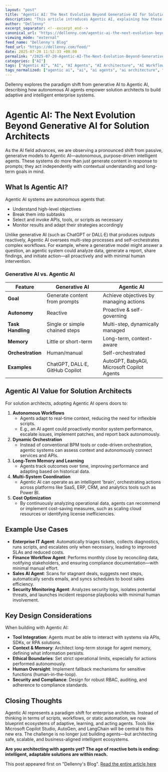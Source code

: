 ```yaml
---
layout: "post"
title: "Agentic AI: The Next Evolution Beyond Generative AI for Solution Architects"
description: "This article introduces Agentic AI, explaining how these autonomous and proactive AI systems differ from traditional generative models. Solution architects will learn how Agentic AI unlocks adaptive workflows, dynamic orchestration across enterprise systems, and new approaches to automation. The post highlights use cases, design considerations, and the strategic value agent-based intelligence brings to enterprise architecture."
author: "Dellenny"
excerpt_separator: <!--excerpt_end-->
canonical_url: "https://dellenny.com/agentic-ai-the-next-evolution-beyond-generative-ai-for-solution-architects/"
viewing_mode: "external"
feed_name: "Dellenny's Blog"
feed_url: "https://dellenny.com/feed/"
date: 2025-07-20 11:52:33 +00:00
permalink: "/2025-07-20-Agentic-AI-The-Next-Evolution-Beyond-Generative-AI-for-Solution-Architects.html"
categories: ["AI"]
tags: ["Agentic AI", "AI", "AI Agents", "AI Architecture", "AI Workflow Orchestration", "API Orchestration", "Architecture", "Artificial Intelligence", "AutoGen", "Autonomous AI Systems", "Context Aware AI", "Digital Transformation", "Enterprise Automation", "Generative AI", "Intelligent Automation", "LangChain", "Long Term Memory AI", "Microsoft Copilot Studio", "Posts", "Security in AI Agents", "Self Improving Systems", "Solution Architecture"]
tags_normalized: ["agentic ai", "ai", "ai agents", "ai architecture", "ai workflow orchestration", "api orchestration", "architecture", "artificial intelligence", "autogen", "autonomous ai systems", "context aware ai", "digital transformation", "enterprise automation", "generative ai", "intelligent automation", "langchain", "long term memory ai", "microsoft copilot studio", "posts", "security in ai agents", "self improving systems", "solution architecture"]
---
```


Dellenny explores the paradigm shift from generative AI to Agentic AI, describing how autonomous AI agents empower solution architects to build adaptive and intelligent enterprise systems.<!--excerpt_end-->

# Agentic AI: The Next Evolution Beyond Generative AI for Solution Architects

As the AI field advances, we are observing a pronounced shift from passive, generative models to Agentic AI—autonomous, purpose-driven intelligent agents. These systems do more than just generate content in response to prompts; they act independently with contextual understanding and long-term goals in mind.

## What Is Agentic AI?

Agentic AI systems are autonomous agents that:

- Understand high-level objectives
- Break them into subtasks
- Select and invoke APIs, tools, or scripts as necessary
- Monitor results and adapt their strategies accordingly

Unlike generative AI (such as ChatGPT or DALL·E) that produces outputs reactively, Agentic AI oversees multi-step processes and self-orchestrates complex workflows. For example, where a generative model might answer a question, an agentic system could analyze data, generate a report, share findings, and initiate action—all proactively and with minimal human intervention.

### Generative AI vs. Agentic AI

| Feature | Generative AI | Agentic AI |
|---------|--------------|-------------|
| **Goal** | Generate content from prompts | Achieve objectives by managing actions |
| **Autonomy** | Reactive | Proactive & self-governing |
| **Task Handling** | Single or simple chained steps | Multi-step, dynamically managed |
| **Memory** | Little or short-term | Long-term, context-aware |
| **Orchestration** | Human/manual | Self-orchestrated |
| **Examples** | ChatGPT, DALL·E, GitHub Copilot | AutoGPT, BabyAGI, Microsoft Copilot Agents |

## Agentic AI Value for Solution Architects

For solution architects, adopting Agentic AI opens doors to:

1. **Autonomous Workflows**
   - Agents adapt to real-time context, reducing the need for inflexible scripts.
   - E.g., an AI agent could proactively monitor system performance, escalate issues, implement patches, and report back autonomously.
2. **Dynamic Orchestration**
   - Instead of conventional BPM tools or code-driven orchestration, agentic systems can assess context and autonomously connect services and APIs.
3. **Long-Term Memory and Learning**
   - Agents track outcomes over time, improving performance and adapting based on historical data.
4. **Multi-System Coordination**
   - Agentic AI can operate as an intelligent 'brain', orchestrating actions across platforms like SaaS, ERP, CRM, and analytics tools such as Power BI.
5. **Cost Optimization**
   - By continuously analyzing operational data, agents can recommend or implement cost-saving measures, such as scaling cloud resources or identifying license inefficiencies.

## Example Use Cases

- **Enterprise IT Agent**: Automatically triages tickets, collects diagnostics, runs scripts, and escalates only when necessary, leading to improved SLAs and reduced costs.
- **Finance Workflow Agent**: Performs monthly close by reconciling data, notifying stakeholders, and ensuring compliance documentation—with minimal manual effort.
- **Sales AI Agent**: Scans for stagnant deals, suggests next steps, automatically sends emails, and syncs schedules to boost sales efficiency.
- **Security Monitoring Agent**: Analyzes security logs, isolates potential threats, and launches incident response playbooks with minimal human involvement.

## Key Design Considerations

When building with Agentic AI:

- **Tool Integration**: Agents must be able to interact with systems via APIs, SDKs, or RPA solutions.
- **Context & Memory**: Architect long-term storage for agent memory, defining what information persists.
- **Ethical Boundaries**: Set strict operational limits, especially for actions performed autonomously.
- **Human Oversight**: Implement fallback mechanisms for sensitive functions (human-in-the-loop).
- **Security and Compliance**: Design for robust RBAC, auditing, and adherence to compliance standards.

## Closing Thoughts

Agentic AI represents a paradigm shift for enterprise architects. Instead of thinking in terms of scripts, workflows, or static automation, we now blueprint ecosystems of adaptive, learning, and acting agents. Tools like Microsoft Copilot Studio, AutoGen, and LangChain will be central to this new era. The challenge is no longer just building agents—but architecting safe, scalable, and business-aligned intelligent ecosystems.

**Are you architecting with agents yet? The age of reactive bots is ending: intelligent, adaptable solutions are within reach.**

This post appeared first on "Dellenny's Blog". [Read the entire article here](https://dellenny.com/agentic-ai-the-next-evolution-beyond-generative-ai-for-solution-architects/)

